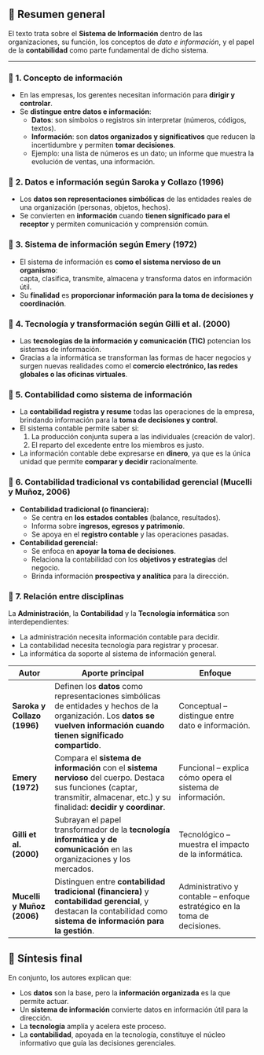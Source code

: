 ## 🧭 **Resumen general**

El texto trata sobre el **Sistema de Información** dentro de las organizaciones, su función, los conceptos de _dato e información_, y el papel de la **contabilidad** como parte fundamental de dicho sistema.

---

### 🔹 **1. Concepto de información**

- En las empresas, los gerentes necesitan información para **dirigir y controlar**.
- Se **distingue entre datos e información**:
    - **Datos**: son símbolos o registros sin interpretar (números, códigos, textos).
    - **Información**: son **datos organizados y significativos** que reducen la incertidumbre y permiten **tomar decisiones**.
    - Ejemplo: una lista de números es un dato; un informe que muestra la evolución de ventas, una información.
### 🔹 **2. Datos e información según Saroka y Collazo (1996)**

- Los **datos son representaciones simbólicas** de las entidades reales de una organización (personas, objetos, hechos).
- Se convierten en **información** cuando **tienen significado para el receptor** y permiten comunicación y comprensión común.
### 🔹 **3. Sistema de información según Emery (1972)**

- El sistema de información es **como el sistema nervioso de un organismo**:  
    capta, clasifica, transmite, almacena y transforma datos en información útil.
- Su **finalidad** es **proporcionar información para la toma de decisiones y coordinación**.
### 🔹 **4. Tecnología y transformación según Gilli et al. (2000)**

- Las **tecnologías de la información y comunicación (TIC)** potencian los sistemas de información.
- Gracias a la informática se transforman las formas de hacer negocios y surgen nuevas realidades como el **comercio electrónico, las redes globales o las oficinas virtuales**.

### 🔹 **5. Contabilidad como sistema de información**

- La **contabilidad registra y resume** todas las operaciones de la empresa, brindando información para la **toma de decisiones y control**.
- El sistema contable permite saber si:
    1. La producción conjunta supera a las individuales (creación de valor).
    2. El reparto del excedente entre los miembros es justo.
- La información contable debe expresarse en **dinero**, ya que es la única unidad que permite **comparar y decidir** racionalmente.

### 🔹 **6. Contabilidad tradicional vs contabilidad gerencial (Mucelli y Muñoz, 2006)**

- **Contabilidad tradicional (o financiera):**
    - Se centra en **los estados contables** (balance, resultados).
    - Informa sobre **ingresos, egresos y patrimonio**.
    - Se apoya en el **registro contable** y las operaciones pasadas.
- **Contabilidad gerencial:**
    - Se enfoca en **apoyar la toma de decisiones**.
    - Relaciona la contabilidad con los **objetivos y estrategias** del negocio.
    - Brinda información **prospectiva y analítica** para la dirección.
### 🔹 **7. Relación entre disciplinas**

La **Administración**, la **Contabilidad** y la **Tecnología informática** son interdependientes:
- La administración necesita información contable para decidir.
- La contabilidad necesita tecnología para registrar y procesar.
- La informática da soporte al sistema de información general.

| **Autor**                   | **Aporte principal**                                                                                                                                                               | **Enfoque**                                                               |
| --------------------------- | ---------------------------------------------------------------------------------------------------------------------------------------------------------------------------------- | ------------------------------------------------------------------------- |
| **Saroka y Collazo (1996)** | Definen los **datos** como representaciones simbólicas de entidades y hechos de la organización. Los **datos se vuelven información cuando tienen significado compartido**.        | Conceptual – distingue entre dato e información.                          |
| **Emery (1972)**            | Compara el **sistema de información** con el **sistema nervioso** del cuerpo. Destaca sus funciones (captar, transmitir, almacenar, etc.) y su finalidad: **decidir y coordinar**. | Funcional – explica cómo opera el sistema de información.                 |
| **Gilli et al. (2000)**     | Subrayan el papel transformador de la **tecnología informática y de comunicación** en las organizaciones y los mercados.                                                           | Tecnológico – muestra el impacto de la informática.                       |
| **Mucelli y Muñoz (2006)**  | Distinguen entre **contabilidad tradicional (financiera)** y **contabilidad gerencial**, y destacan la contabilidad como **sistema de información para la gestión**.               | Administrativo y contable – enfoque estratégico en la toma de decisiones. |

## 🧩 **Síntesis final**

En conjunto, los autores explican que:

- Los **datos** son la base, pero la **información organizada** es la que permite actuar.
- Un **sistema de información** convierte datos en información útil para la dirección.
- La **tecnología** amplía y acelera este proceso.
- La **contabilidad**, apoyada en la tecnología, constituye el núcleo informativo que guía las decisiones gerenciales.